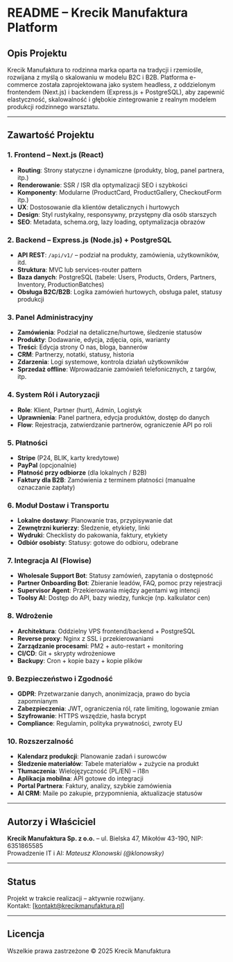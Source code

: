 # README – Krecik Manufaktura Platform

## Opis Projektu
Krecik Manufaktura to rodzinna marka oparta na tradycji i rzemiośle, rozwijana z myślą o skalowaniu w modelu B2C i B2B. Platforma e-commerce została zaprojektowana jako system headless, z oddzielonym frontendem (Next.js) i backendem (Express.js + PostgreSQL), aby zapewnić elastyczność, skalowalność i głębokie zintegrowanie z realnym modelem produkcji rodzinnego warsztatu.

---

## Zawartość Projektu

### 1. Frontend – Next.js (React)
- **Routing**: Strony statyczne i dynamiczne (produkty, blog, panel partnera, itp.)
- **Renderowanie**: SSR / ISR dla optymalizacji SEO i szybkości
- **Komponenty**: Modularne (ProductCard, ProductGallery, CheckoutForm itp.)
- **UX**: Dostosowanie dla klientów detalicznych i hurtowych
- **Design**: Styl rustykalny, responsywny, przystępny dla osób starszych
- **SEO**: Metadata, schema.org, lazy loading, optymalizacja obrazów

### 2. Backend – Express.js (Node.js) + PostgreSQL
- **API REST**: `/api/v1/` – podział na produkty, zamówienia, użytkowników, itd.
- **Struktura**: MVC lub services-router pattern
- **Baza danych**: PostgreSQL (tabele: Users, Products, Orders, Partners, Inventory, ProductionBatches)
- **Obsługa B2C/B2B**: Logika zamówień hurtowych, obsługa palet, statusy produkcji

### 3. Panel Administracyjny
- **Zamówienia**: Podział na detaliczne/hurtowe, śledzenie statusów
- **Produkty**: Dodawanie, edycja, zdjęcia, opis, warianty
- **Treści**: Edycja strony O nas, bloga, bannerów
- **CRM**: Partnerzy, notatki, statusy, historia
- **Zdarzenia**: Logi systemowe, kontrola działań użytkowników
- **Sprzedaż offline**: Wprowadzanie zamówień telefonicznych, z targów, itp.

### 4. System Ról i Autoryzacji
- **Role**: Klient, Partner (hurt), Admin, Logistyk
- **Uprawnienia**: Panel partnera, edycja produktów, dostęp do danych
- **Flow**: Rejestracja, zatwierdzanie partnerów, ograniczenie API po roli

### 5. Płatności
- **Stripe** (P24, BLIK, karty kredytowe)
- **PayPal** (opcjonalnie)
- **Płatność przy odbiorze** (dla lokalnych / B2B)
- **Faktury dla B2B**: Zamówienia z terminem płatności (manualne oznaczanie zapłaty)

### 6. Moduł Dostaw i Transportu
- **Lokalne dostawy**: Planowanie tras, przypisywanie dat
- **Zewnętrzni kurierzy**: Śledzenie, etykiety, linki
- **Wydruki**: Checklisty do pakowania, faktury, etykiety
- **Odbiór osobisty**: Statusy: gotowe do odbioru, odebrane

### 7. Integracja AI (Flowise)
- **Wholesale Support Bot**: Statusy zamówień, zapytania o dostępność
- **Partner Onboarding Bot**: Zbieranie leadów, FAQ, pomoc przy rejestracji
- **Supervisor Agent**: Przekierowania między agentami wg intencji
- **Toolsy AI**: Dostęp do API, bazy wiedzy, funkcje (np. kalkulator cen)

### 8. Wdrożenie
- **Architektura**: Oddzielny VPS frontend/backend + PostgreSQL
- **Reverse proxy**: Nginx z SSL i przekierowaniami
- **Zarządzanie procesami**: PM2 + auto-restart + monitoring
- **CI/CD**: Git + skrypty wdrożeniowe
- **Backupy**: Cron + kopie bazy + kopie plików

### 9. Bezpieczeństwo i Zgodność
- **GDPR**: Przetwarzanie danych, anonimizacja, prawo do bycia zapomnianym
- **Zabezpieczenia**: JWT, ograniczenia ról, rate limiting, logowanie zmian
- **Szyfrowanie**: HTTPS wszędzie, hasła bcrypt
- **Compliance**: Regulamin, polityka prywatności, zwroty EU

### 10. Rozszerzalność
- **Kalendarz produkcji**: Planowanie zadań i surowców
- **Śledzenie materiałów**: Tabele materiałów + zużycie na produkt
- **Tłumaczenia**: Wielojęzyczność (PL/EN) – i18n
- **Aplikacja mobilna**: API gotowe do integracji
- **Portal Partnera**: Faktury, analizy, szybkie zamówienia
- **AI CRM**: Maile po zakupie, przypomnienia, aktualizacje statusów

---

## Autorzy i Właściciel
**Krecik Manufaktura Sp. z o.o.** – ul. Bielska 47, Mikołów 43-190, NIP: 6351865585  
Prowadzenie IT i AI: *Mateusz Klonowski (@klonowsky)*

---

## Status
Projekt w trakcie realizacji – aktywnie rozwijany.  
Kontakt: [kontakt@krecikmanufaktura.pl]

---

## Licencja
Wszelkie prawa zastrzeżone © 2025 Krecik Manufaktura

